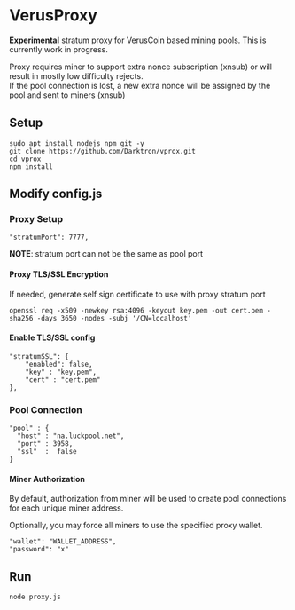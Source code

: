 # VerusProxy
**Experimental** stratum proxy for VerusCoin based mining pools. This is currently work in progress.  
  
Proxy requires miner to support extra nonce subscription (xnsub) or will result in mostly low difficulty rejects.  
If the pool connection is lost, a new extra nonce will be assigned by the pool and sent to miners (xnsub)  
  
## Setup
    sudo apt install nodejs npm git -y
    git clone https://github.com/Darktron/vprox.git
    cd vprox
    npm install

## Modify config.js

### Proxy Setup

    "stratumPort": 7777,
    
**NOTE**: stratum port can not be the same as pool port  
    
#### Proxy TLS/SSL Encryption
If needed, generate self sign certificate to use with proxy stratum port

    openssl req -x509 -newkey rsa:4096 -keyout key.pem -out cert.pem -sha256 -days 3650 -nodes -subj '/CN=localhost'  

#### Enable TLS/SSL config

    "stratumSSL": {
        "enabled": false,
        "key" : "key.pem",
        "cert" : "cert.pem"
    },

### Pool Connection

    "pool" : {
      "host" : "na.luckpool.net",
      "port" : 3958,
      "ssl"  :  false
    }

#### Miner Authorization
By default, authorization from miner will be used to create pool connections for each unique miner address.  
  
Optionally, you may force all miners to use the specified proxy wallet.

    "wallet": "WALLET_ADDRESS",
    "password": "x"

## Run
    node proxy.js
